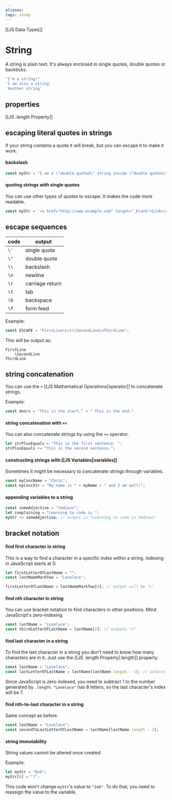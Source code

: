 ```yaml
---
aliases:
tags: study
---
```

[[JS Data Types]]
# String

A string is plain text. It's always enclosed in single quotes, double quotes or backticks.

```javascript
"I'm a string!"
'I am also a string'
`Another string`
```

## properties

[[JS .length Property]]

## escaping literal quotes in strings

If your string contains a quote it will break, but you can escape it to make it work.

#### backslash

```javascript
const myStr = "I am a \"double quoted\" string inside \"double quotes\"."
```

#### quoting strings with single quotes

You can use other types of quotes to escape. It makes the code more readable.

```javascript
const myStr = '<a href="http://www.example.com" target="_blank">Link</a>';
```

## escape sequences

code | output
---| --------
`\'` | single quote
`\"` | double quote
`\\` | backslash
`\n` | newline
`\r` | carriage return
`\t` | tab
`\b` | backspace
`\f` | form feed

Example:

```javascript
const ESCAPE = "FirstLine\n\t\\SecondLine\nThirdLine";
```

This will be output as:

```
FirstLine
	\SecondLine
ThirdLine
```

## string concatenation

You can use the `+` [[JS Mathematical Operations|operator]] to concatenate strings.

Example:

```javascript
const doors = "This is the start." + " This is the end."
```

#### string concatenation with `+=`

You can also concatenate strings by using the `+=` operator.

```javascript
let strPlusEquals = "This is the first sentence. ";
strPlusEquals += "This is the second sentence.";
```

#### constructing strings with [[JS Variables|variables]]

Sometimes it might be necessary to concatenate strings through variables.

```javascript
const myConcName = "Chris";
const myConcStr = "My name is " + myName + " and I am well!";
```

#### appending variables to a string

```javascript
const someAdjective = "tedious";
let complaining = "Learning to code is ";
myStr += someAdjective; // output is "Learning to code is tedious"
```

## bracket notation

#### find first character in string

This is a way to find a character in a specific index within a string.
Indexing in JavaScript starts at 0.

```javascript
let firstLetterOfLastName = "";
const lastNameMarkTwo = "Lovelace";

firstLetterOfLastName = lastNameMarkTwo[0]; // output will be "L"
```

#### find nth character in string

You can use bracket notation to find characters in other positions.
Mind JavaScript's zero-indexing.

```javascript
const lastName = "Lovelace";
const thirdLetterOfLastName = lastName[2]; // outputs "v"
```

#### find last character in a string

To find the last character in a string you don't need to know how many characters are in it. Just use the [[JS .length Property|.length]] property.

```javascript
const lastName = "Lovelace";
const lastLetterOfLastName = lastName[lastName.length - 1]; // outputs "e"
```

Since JavaScript is zero-indexed, you need to subtract 1 to the number generated by `.length`. `"Lovelace"` has 8 letters, so the last character's index will be 7.

#### find nth-to-last character in a string

Same concept as before.

```javascript
const lastName = "Lovelace";
const secondToLastLetterOfLastName = lastName[lastName.length - 2];
```

#### string immutability

String values cannot be altered once created.

Example: 

```javascript
let myStr = "Bob";
myStr[0] = "J";
```

This code won't change `myStr`'s value to `"Job"`. To do that, you need to reassign the value to the variable.